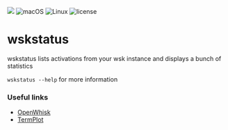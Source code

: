 ![](https://img.shields.io/badge/Swift-5.3-orange.svg?style=flat)
![macOS](https://img.shields.io/badge/os-macOS-green.svg?style=flat)
![Linux](https://img.shields.io/badge/os-linux-green.svg?style=flat)
![license](https://img.shields.io/github/license/mashape/apistatus.svg?style=flat)

# wskstatus

wskstatus lists activations from your wsk instance and displays a bunch of statistics

`wskstatus --help` for more information

### Useful links

- [OpenWhisk](https://github.com/apache/openwhisk)
- [TermPlot](https://github.com/krugazor/TermPlot)
